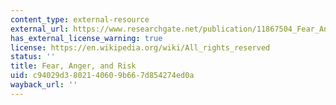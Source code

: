 ```yaml
---
content_type: external-resource
external_url: https://www.researchgate.net/publication/11867504_Fear_Anger_and_Risk
has_external_license_warning: true
license: https://en.wikipedia.org/wiki/All_rights_reserved
status: ''
title: Fear, Anger, and Risk
uid: c94029d3-8021-4060-9b66-7d854274ed0a
wayback_url: ''
---
```

